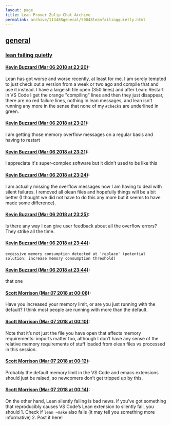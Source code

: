 ```yaml
---
layout: page
title: Lean Prover Zulip Chat Archive 
permalink: archive/113488general/59048leanfailingquietly.html
---
```


## [general](index.html)
### [lean failing quietly](59048leanfailingquietly.html)

#### [Kevin Buzzard (Mar 06 2018 at 23:20)](https://leanprover.zulipchat.com/#narrow/stream/113488-general/topic/lean%20failing%20quietly/near/123370593):
Lean has got worse and worse recently, at least for me. I am sorely tempted to just check out a version from a week or two ago and compile that and use it instead. I have a largeish file open (350 lines) and after Lean: Restart in VS Code I get the orange "compiling" lines and then they just disappear, there are no red failure lines, nothing in lean messages, and lean isn't running any more in the sense that none of my `#check`s are underlined in green.

#### [Kevin Buzzard (Mar 06 2018 at 23:21)](https://leanprover.zulipchat.com/#narrow/stream/113488-general/topic/lean%20failing%20quietly/near/123370607):
I am getting those memory overflow messages on a regular basis and having to restart

#### [Kevin Buzzard (Mar 06 2018 at 23:21)](https://leanprover.zulipchat.com/#narrow/stream/113488-general/topic/lean%20failing%20quietly/near/123370610):
I appreciate it's super-complex software but it didn't used to be like this

#### [Kevin Buzzard (Mar 06 2018 at 23:24)](https://leanprover.zulipchat.com/#narrow/stream/113488-general/topic/lean%20failing%20quietly/near/123370750):
I am actually missing the overflow messages now I am having to deal with silent failures. I removed all olean files and hopefully things will be a bit better (I thought we did not have to do this any more but it seems to have made some difference).

#### [Kevin Buzzard (Mar 06 2018 at 23:25)](https://leanprover.zulipchat.com/#narrow/stream/113488-general/topic/lean%20failing%20quietly/near/123370760):
Is there any way I can give user feedback about all the overflow errors? They strike all the time.

#### [Kevin Buzzard (Mar 06 2018 at 23:44)](https://leanprover.zulipchat.com/#narrow/stream/113488-general/topic/lean%20failing%20quietly/near/123371413):
`excessive memory consumption detected at 'replace' (potential solution: increase memory consumption threshold)`

#### [Kevin Buzzard (Mar 06 2018 at 23:44)](https://leanprover.zulipchat.com/#narrow/stream/113488-general/topic/lean%20failing%20quietly/near/123371418):
that one

#### [Scott Morrison (Mar 07 2018 at 00:08)](https://leanprover.zulipchat.com/#narrow/stream/113488-general/topic/lean%20failing%20quietly/near/123372294):
Have you increased your memory limit, or are you just running with the default? I think most people are running with more than the default.

#### [Scott Morrison (Mar 07 2018 at 00:10)](https://leanprover.zulipchat.com/#narrow/stream/113488-general/topic/lean%20failing%20quietly/near/123372370):
Note that it’s not just the file you have open that affects memory requirements: imports matter too, although I don’t have any sense of the relative memory requirements of stuff loaded from olean files vs processed in this session.

#### [Scott Morrison (Mar 07 2018 at 00:12)](https://leanprover.zulipchat.com/#narrow/stream/113488-general/topic/lean%20failing%20quietly/near/123372428):
Probably the default memory limit in the VS Code and emacs extensions should just be raised, so newcomers don’t get tripped up by this.

#### [Scott Morrison (Mar 07 2018 at 00:14)](https://leanprover.zulipchat.com/#narrow/stream/113488-general/topic/lean%20failing%20quietly/near/123372504):
On the other hand, Lean silently failing is bad news. If you’ve got something that reproducibly causes VS Code’s Lean extension to silently fail, you should 1. Check if `lean —make` also fails (it may tell you something more informative) 2. Post it here!

